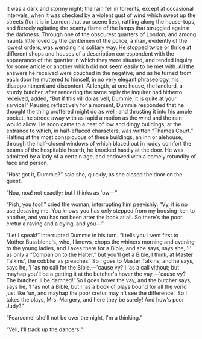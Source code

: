 It was a dark and stormy night; the rain fell in torrents, except at occasional intervals, when it was checked by a violent gust of wind which swept up the streets (for it is in London that our scene lies), rattling along the house-tops, and fiercely agitating the scanty flame of the lamps that struggled against the darkness. Through one of the obscurest quarters of London, and among haunts little loved by the gentlemen of the police, a man, evidently of the lowest orders, was wending his solitary way. He stopped twice or thrice at different shops and houses of a description correspondent with the appearance of the quartier in which they were situated, and tended inquiry for some article or another which did not seem easily to be met with. All the answers he received were couched in the negative; and as he turned from each door he muttered to himself, in no very elegant phraseology, his disappointment and discontent. At length, at one house, the landlord, a sturdy butcher, after rendering the same reply the inquirer had hitherto received, added, “But if this vill do as vell, Dummie, it is quite at your sarvice!” Pausing reflectively for a moment, Dummie responded that he thought the thing proffered might do as well; and thrusting it into his ample pocket, he strode away with as rapid a motion as the wind and the rain would allow. He soon came to a nest of low and dingy buildings, at the entrance to which, in half-effaced characters, was written “Thames Court.” Halting at the most conspicuous of these buildings, an inn or alehouse, through the half-closed windows of which blazed out in ruddy comfort the beams of the hospitable hearth, he knocked hastily at the door. He was admitted by a lady of a certain age, and endowed with a comely rotundity of face and person.

“Hast got it, Dummie?” said she, quickly, as she closed the door on the guest.

“Noa, noa! not exactly; but I thinks as 'ow—”

“Pish, you fool!” cried the woman, interrupting him peevishly. “Vy, it is no use desaving me. You knows you has only stepped from my boosing-ken to another, and you has not been arter the book at all. So there's the poor cretur a raving and a dying, and you—”

“Let I speak!” interrupted Dummie in his turn. “I tells you I vent first to Mother Bussblone's, who, I knows, chops the whiners morning and evening to the young ladies, and I axes there for a Bible; and she says, says she, 'I' as only a “Companion to the Halter,” but you'll get a Bible, I think, at Master Talkins', the cobbler as preaches.' So I goes to Master Talkins, and he says, says he, 'I 'as no call for the Bible,—'cause vy? I 'as a call vithout; but mayhap you'll be a getting it at the butcher's hover the vay,—'cause vy? The butcher 'll be damned!' So I goes hover the vay, and the butcher says, says he, 'I 'as not a Bible, but I 'as a book of plays bound for all the vorld just like 'un, and mayhap the poor cretur may n't see the difference.' So I takes the plays, Mrs. Margery, and here they be surely! And how's poor Judy?”

“Fearsome! she'll not be over the night, I'm a thinking.”

“Vell, I'll track up the dancers!”
